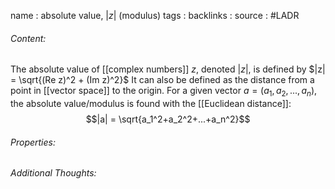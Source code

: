 name : absolute value, $|z|$ (modulus)
tags : 
backlinks : 
source : #LADR 

###### Content:
The absolute value of [[complex numbers]] $z$, denoted $|z|$, is defined by $|z| = \sqrt{(Re z)^2 + (Im z)^2}$
It can also be defined as the distance from a point in [[vector space]] to the origin. For a given vector $a = (a_1,a_2,...,a_n)$, the absolute value/modulus is found with the [[Euclidean distance]]:
$$|a| = \sqrt{a_1^2+a_2^2+...+a_n^2}$$

###### Properties:


###### Additional Thoughts:
